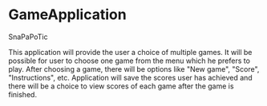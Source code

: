 # GameApplication
SnaPaPoTic

This application will provide the user a choice of multiple games. It will be possible for user to choose one game from the menu which he prefers to play. After choosing a game, there will be options like "New game", "Score", "Instructions", etc. Application will save the scores user has achieved and there will be a choice to view scores of each game after the game is finished.